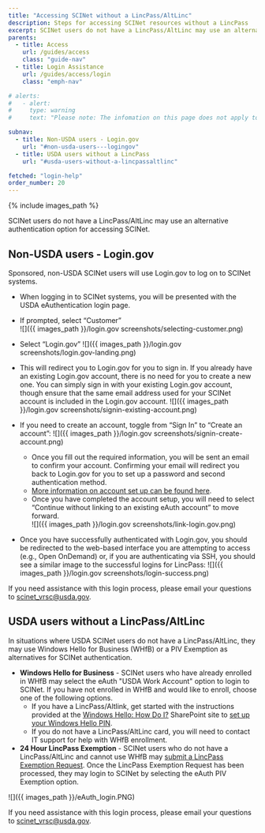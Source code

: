 ```yaml
---
title: "Accessing SCINet without a LincPass/AltLinc"
description: Steps for accessing SCINet resources without a LincPass
excerpt: SCINet users do not have a LincPass/AltLinc may use an alternative authentication option for accessing SCINet.
parents:
  - title: Access
    url: /guides/access
    class: "guide-nav"
  - title: Login Assistance
    url: /guides/access/login
    class: "emph-nav"

# alerts:
#   - alert:
#     type: warning
#     text: "Please note: The infomation on this page does not apply to sponsored, non-USDA SCINet users who use Login.gov to access SCINet.  Those users should see our <a href='/guides/access/login/logingov'>guide to logging in with Login.gov</a>."  

subnav:
  - title: Non-USDA users - Login.gov
    url: "#non-usda-users---logingov"
  - title: USDA users without a LincPass
    url: "#usda-users-without-a-lincpassaltlinc"

fetched: "login-help"
order_number: 20
---
```


{% include images_path %}

SCINet users do not have a LincPass/AltLinc may use an alternative authentication option for accessing SCINet.

## Non-USDA users - Login.gov

Sponsored, non-USDA SCINet users will use Login.gov to log on to SCINet systems.

- When logging in to SCINet systems, you will be presented with the USDA eAuthentication login page.
- If prompted, select “Customer”  
  ![]({{ images_path }}/login.gov screenshots/selecting-customer.png)

- Select “Login.gov”
  ![]({{ images_path }}/login.gov screenshots/login.gov-landing.png)

- This will redirect you to Login.gov for you to sign in. If you already have an existing Login.gov account, there is no need for you to create a new one. You can simply sign in with your existing Login.gov account, though ensure that the same email address used for your SCINet account is included in the Login.gov account.
  ![]({{ images_path }}/login.gov screenshots/signin-existing-account.png)

- If you need to create an account, toggle from “Sign In” to “Create an account”:
  ![]({{ images_path }}/login.gov screenshots/signin-create-account.png)

  - Once you fill out the required information, you will be sent an email to confirm your account.  Confirming your email will redirect you back to Login.gov for you to set up a password and second authentication method. 
  - [More information on account set up can be found here](https://www.login.gov/help/get-started/create-your-account/).
  - Once you have completed the account setup, you will need to select “Continue without linking to an existing eAuth account” to move forward.  
    ![]({{ images_path }}/login.gov screenshots/link-login.gov.png)

- Once you have successfully authenticated with Login.gov, you should be redirected to the web-based interface you are attempting to access (e.g., Open OnDemand) or, if you are authenticating via SSH, you should see a similar image to the successful logins for LincPass: 
  ![]({{ images_path }}/login.gov screenshots/login-success.png)

If you need assistance with this login process, please email your questions to [scinet_vrsc@usda.gov](scinet_vrsc@usda.gov). 



## USDA users without a LincPass/AltLinc

In situations where USDA SCINet users do not have a LincPass/AltLinc, they may use Windows Hello for Business (WHfB) or a PIV Exemption as alternatives for SCINet authentication. 

- **Windows Hello for Business** - SCINet users who have already enrolled in WHfB may select the eAuth "USDA Work Account" option to login to SCINet.  If you have not enrolled in WHfB and would like to enroll, choose one of the following options.
  - If you have a LincPass/Altlink, get started with the instructions provided at the [Windows Hello: How Do I?](https://usdagcc.sharepoint.com/sites/cec-howdoi/SitePages/whfb.aspx?web=1#setup-windows-hello-for-business-pin) SharePoint site to [set up your Windows Hello PIN](https://usdagcc.sharepoint.com/sites/cec-howdoi/Videos/Forms/AllItems.aspx?id=%2Fsites%2Fcec%2Dhowdoi%2FVideos%2FSetup%5FWindows%5FHello%5FPIN%5F508%2Epdf&parent=%2Fsites%2Fcec%2Dhowdoi%2FVideos).
  - If you do not have a LincPass/AltLinc card, you will need to contact IT support for help with WHfB enrollment.
- **24 Hour LincPass Exemption** - SCINet users who do not have a LincPass/AltLinc and cannot use WHfB may [submit a LincPass Exemption Request](https://apps.gov.powerapps.us/play/e/default-ed5b36e7-01ee-4ebc-867e-e03cfa0d4697/a/6d0116a5-68ab-4c9f-a0ad-ab9717e33fb3?tenantId=ed5b36e7-01ee-4ebc-867e-e03cfa0d4697&hint=b883037a-e068-41e9-92c8-0f6b39f79ecc&sourcetime=1721411867694#).  Once the LincPass Exemption Request has been processed, they may login to SCINet by selecting the eAuth PIV Exemption option.

![]({{ images_path }}/eAuth_login.PNG)

If you need assistance with this login process, please email your questions to [scinet_vrsc@usda.gov](scinet_vrsc@usda.gov). 
